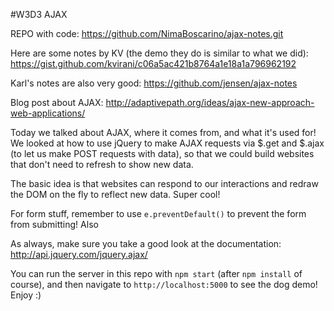 #W3D3 AJAX

REPO with code: https://github.com/NimaBoscarino/ajax-notes.git

Here are some notes by KV (the demo they do is similar to what we did): https://gist.github.com/kvirani/c06a5ac421b8764a1e18a1a796962192

Karl's notes are also very good: https://github.com/jensen/ajax-notes

Blog post about AJAX: http://adaptivepath.org/ideas/ajax-new-approach-web-applications/

Today we talked about AJAX, where it comes from, and what it's used for! We looked at how to use jQuery to make AJAX requests via $.get and $.ajax (to let us make POST requests with data), so that we could build websites that don't need to refresh to show new data.

The basic idea is that websites can respond to our interactions and redraw the DOM on the fly to reflect new data. Super cool!

For form stuff, remember to use `e.preventDefault()` to prevent the form from submitting! Also

As always, make sure you take a good look at the documentation: http://api.jquery.com/jquery.ajax/

You can run the server in this repo with `npm start` (after `npm install` of course), and then navigate to `http://localhost:5000` to see the dog demo! Enjoy :)